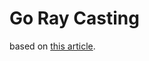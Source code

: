 # Go Ray Casting
based on [this article](https://observablehq.com/@tmcw/understanding-point-in-polygon).